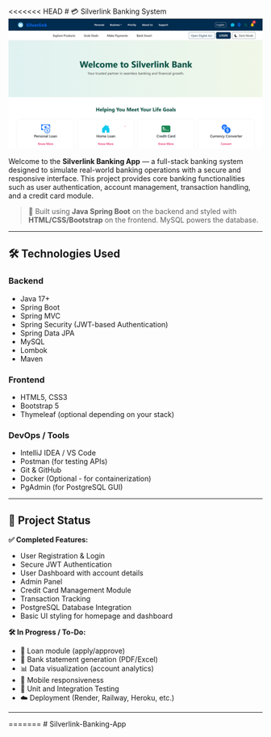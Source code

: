 <<<<<<< HEAD
﻿# 💳 Silverlink Banking System
![Silverlink Front Page](./frontpage.png)


Welcome to the **Silverlink Banking App** — a full-stack banking system designed to simulate real-world banking operations with a secure and responsive interface. This project provides core banking functionalities such as user authentication, account management, transaction handling, and a credit card module.

> 🚀 Built using **Java Spring Boot** on the backend and styled with **HTML/CSS/Bootstrap** on the frontend. MySQL powers the database.

---

## 🛠️ Technologies Used

### Backend
- Java 17+
- Spring Boot
- Spring MVC
- Spring Security (JWT-based Authentication)
- Spring Data JPA
- MySQL
- Lombok
- Maven

### Frontend
- HTML5, CSS3
- Bootstrap 5
- Thymeleaf (optional depending on your stack)

### DevOps / Tools
- IntelliJ IDEA / VS Code
- Postman (for testing APIs)
- Git & GitHub
- Docker (Optional - for containerization)
- PgAdmin (for PostgreSQL GUI)

---

## 🚧 Project Status

**✅ Completed Features:**
- User Registration & Login
- Secure JWT Authentication
- User Dashboard with account details
- Admin Panel
- Credit Card Management Module
- Transaction Tracking
- PostgreSQL Database Integration
- Basic UI styling for homepage and dashboard

**🛠️ In Progress / To-Do:**
- 🏦 Loan module (apply/approve)
- 📄 Bank statement generation (PDF/Excel)
- 📊 Data visualization (account analytics)
- 📲 Mobile responsiveness
- 🧪 Unit and Integration Testing
- ☁️ Deployment (Render, Railway, Heroku, etc.)

---

=======
﻿# Silverlink-Banking-App
>>>>>>> 
